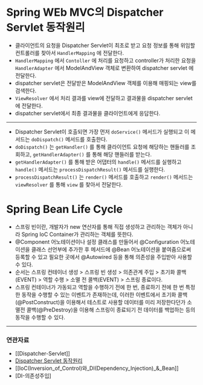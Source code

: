 # Spring WEb MVC의 Dispatcher Servlet 동작원리

- 클라이언트의 요청을 Dispatcher Servlet이 최초로 받고 요청 정보를 통해 위임할 컨트롤러를 찾아서 `HandlerMapping` 에 전달한다. 
- `HandlerMapping` 에서 `Contoller`  에 처리를 요청하고 controller가 처리한 요청을 `HandlerAdapter` 에서 ModelAndView 객체로 변환하여 dispatcher servlet 에 전달한다.
- dispatcher servlet은 전달받은 ModelAndView 객체를 이용해 매핑되는 view를 검색한다.
- `ViewResolver` 에서 처리 결과를 view에 전달하고 결과물을 dispatcher servlet에 전달한다.
- dispatcher servlet에서 최종 결과물을 클라이언트에게 응답한다.

---

- Dispatcher Servlet이 호출되면 가장 먼저 `doService()` 메서드가 실행되고 이 메서드는 `doDispatch()` 메서드를 호출한다.
- `doDispatch()` 는 `getHandler()` 를 통해 클라이언트 요청에 해당하는 핸들러를 조회하고, `getHandlerAdapter()` 를 통해 해당 핸들러를 받는다. 
- `getHandlerAdapter()` 를 통해 받은 어댑터의 `handle()` 메서드를 실행하고 `handle()` 메서드는 `processDispatchResult()` 메서드를 실행한다.
- `processDispatchResult()` 는 `render()` 메서드를 호출하고 `render()` 메서드는 `viewResolver` 를 통해 `view` 를 찾아서 전달한다.


# Spring Bean Life Cycle

- 스프링 빈이란, 개발자가 new 연산자를 통해 직접 생성하고 관리하는 객체가 아니라 Spring IoC Container가 관리하는 객체를 뜻한다.
- @Component 어노테이션이나 설정 클래스를 만들어서 @Configuration 어노테이션을 클래스 선언부에 추가한 후 메서드에 @Bean 어노테이션을 붙여줌으로써 등록할 수 있고 필요한 곳에서 @Autowired 등을 통해 의존성을 주입받아 사용할 수 있다.
- 순서는 스프링 컨테이너 생성 > 스프링 빈 생성 > 의존관계 주입 > 초기화 콜백(EVENT) > 역할 수행 > 소멸 전 콜백(EVENT) > 스프링 종료이다.
- 스프링 컨테이너가 가동되고 역할을 수행하기 전에 한 번, 종료하기 전에 한 번 특정한 동작을 수행할 수 있는 이벤트가 존재하는데, 이러한 이벤트에서 초기화 콜백(@PostConstruct)을 이용해서 테스트로 사용할 데이터를 미리 저장한다던가 소멸전 콜백(@PreDestroy)을 이용해 스프링이 종료되기 전 데이터를 백업하는 등의 동작을 수행할 수 있다.


---
### 연관자료
- [[Dispatcher-Servlet]]
- [Dispatcher Servlet 동작원리](https://velog.io/@ejung803/Spring-Web-MVC%EC%9D%98-Dispatcher-Servlet%EC%9D%98-%EB%8F%99%EC%9E%91-%EC%9B%90%EB%A6%AC)
- [[IoC(Inversion_of_Control)와_DI(Dependency_Injection)_&_Bean]]
- [DI-의존성주입]